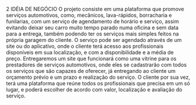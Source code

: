 2 IDÉIA DE NEGÓCIO
O projeto consiste em uma plataforma que promove serviços automotivos, como, mecânicos, lava-rápidos, borracharia e funilarias, com um serviço de agendamento de horário e serviço, assim evitando deixar seu carro muito tempo parado numa oficina e sem data para a entrega, também podendo ter os serviços mais simples feitos na própria garagem do cliente. O serviço pode ser agendado através de um site ou do aplicativo, onde o cliente terá acesso aos profissionais disponíveis em sua localização, e com a disponibilidade e a média de preço.
Entregaremos um site que funcionará como uma vitrine para os prestadores de serviços automotivos, onde eles se cadastrarão com todos os serviços que são capazes de oferecer, já entregando ao cliente um orçamento prévio e um prazo e realização do serviço.
O cliente por sua vez, terá uma plataforma que reúne todos os profissionais que precisa em um só lugar, e poderá escolher de acordo com valor, localização e avaliação do serviço.
